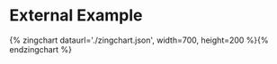 # External Example

{% zingchart dataurl='./zingchart.json', width=700, height=200 %}{% endzingchart %}